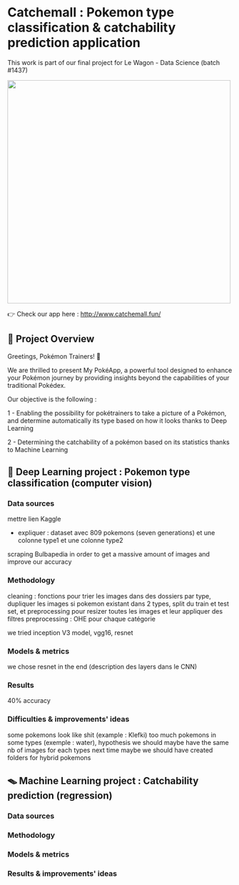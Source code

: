 # Catchemall : Pokemon type classification & catchability prediction application
This work is part of our final project for Le Wagon - Data Science (batch #1437)

<img src='https://i.pinimg.com/originals/d5/d5/33/d5d5333d5085402243e6c642f764f4b8.gif'  width="500">

👉 Check our app here : http://www.catchemall.fun/


## 🤖 Project Overview
Greetings, Pokémon Trainers! 🎉

We are thrilled to present My PokéApp, a powerful tool designed to enhance your Pokémon journey by providing insights beyond the capabilities of your traditional Pokédex.

Our objective is the following :

1 - Enabling the possibility for pokétrainers to take a picture of a Pokémon, and determine automatically its type based on how it looks thanks to Deep Learning

2 - Determining the catchability of a pokémon based on its statistics thanks to Machine Learning

## 📸 Deep Learning project : Pokemon type classification (computer vision)

### Data sources
mettre lien Kaggle
+ expliquer : dataset avec 809 pokemons (seven generations) et une colonne type1 et une colonne type2

scraping Bulbapedia in order to get a massive amount of images and improve our accuracy

### Methodology
cleaning : fonctions pour trier les images dans des dossiers par type, dupliquer les images si pokemon existant dans 2 types, split du train et test set, et preprocessing pour resizer toutes les images et leur appliquer des filtres
preprocessing : OHE pour chaque catégorie

we tried inception V3 model, vgg16, resnet

### Models & metrics
we chose resnet in the end
(description des layers dans le CNN)

### Results
40% accuracy

### Difficulties & improvements' ideas
some pokemons look like shit (example : Klefki)
too much pokemons in some types (exemple : water), hypothesis we should maybe have the same nb of images for each types next time
maybe we should have created folders for hybrid pokemons

## 🪤 Machine Learning project : Catchability prediction (regression)

### Data sources


### Methodology


### Models & metrics


### Results & improvements' ideas
